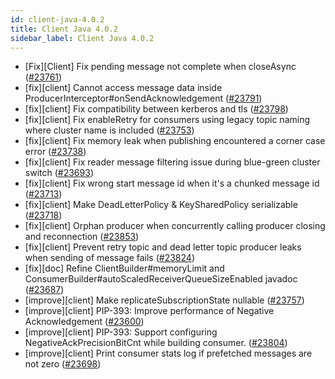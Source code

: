 ```yaml
---
id: client-java-4.0.2
title: Client Java 4.0.2
sidebar_label: Client Java 4.0.2
---
```


- [Fix][Client] Fix pending message not complete when closeAsync ([#23761](https://github.com/apache/pulsar/pull/23761))
- [fix][client] Cannot access message data inside ProducerInterceptor#onSendAcknowledgement ([#23791](https://github.com/apache/pulsar/pull/23791))
- [fix][client] Fix compatibility between kerberos and tls ([#23798](https://github.com/apache/pulsar/pull/23798))
- [fix][client] Fix enableRetry for consumers using legacy topic naming where cluster name is included ([#23753](https://github.com/apache/pulsar/pull/23753))
- [fix][client] Fix memory leak when publishing encountered a corner case error ([#23738](https://github.com/apache/pulsar/pull/23738))
- [fix][client] Fix reader message filtering issue during blue-green cluster switch ([#23693](https://github.com/apache/pulsar/pull/23693))
- [fix][client] Fix wrong start message id when it's a chunked message id ([#23713](https://github.com/apache/pulsar/pull/23713))
- [fix][client] Make DeadLetterPolicy & KeySharedPolicy serializable ([#23718](https://github.com/apache/pulsar/pull/23718))
- [fix][client] Orphan producer when concurrently calling producer closing and reconnection ([#23853](https://github.com/apache/pulsar/pull/23853))
- [fix][client] Prevent retry topic and dead letter topic producer leaks when sending of message fails ([#23824](https://github.com/apache/pulsar/pull/23824))
- [fix][doc] Refine ClientBuilder#memoryLimit and ConsumerBuilder#autoScaledReceiverQueueSizeEnabled javadoc ([#23687](https://github.com/apache/pulsar/pull/23687))
- [improve][client] Make replicateSubscriptionState nullable ([#23757](https://github.com/apache/pulsar/pull/23757))
- [improve][client] PIP-393: Improve performance of Negative Acknowledgement ([#23600](https://github.com/apache/pulsar/pull/23600))
- [improve][client] PIP-393: Support configuring NegativeAckPrecisionBitCnt while building consumer. ([#23804](https://github.com/apache/pulsar/pull/23804))
- [improve][client] Print consumer stats log if prefetched messages are not zero ([#23698](https://github.com/apache/pulsar/pull/23698))
